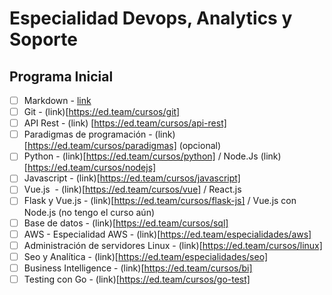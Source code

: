 # Especialidad Devops, Analytics y Soporte

## Programa Inicial 

- [ ] Markdown - [link](https://ed.team/cursos/markdown)
- [ ] Git - (link)[https://ed.team/cursos/git]
- [ ] API Rest - (link) [https://ed.team/cursos/api-rest]
- [ ] Paradigmas de programación - (link)[https://ed.team/cursos/paradigmas] (opcional)
- [ ] Python - (link)[https://ed.team/cursos/python] / Node.Js (link)[https://ed.team/cursos/nodejs]
- [ ] Javascript - (link)[https://ed.team/cursos/javascript]
- [ ] Vue.js  - (link)[https://ed.team/cursos/vue] / React.js
- [ ] Flask y Vue.js - (link)[https://ed.team/cursos/flask-js] / Vue.js con Node.js (no tengo el curso aún)
- [ ] Base de datos - (link)[https://ed.team/cursos/sql]
- [ ] AWS - Especialidad AWS - (link)[https://ed.team/especialidades/aws]
- [ ] Administración de servidores Linux - (link)[https://ed.team/cursos/linux]
- [ ] Seo y Analítica - (link)[https://ed.team/especialidades/seo]
- [ ] Business Intelligence - (link)[https://ed.team/cursos/bi]
- [ ] Testing con Go - (link)[https://ed.team/cursos/go-test]